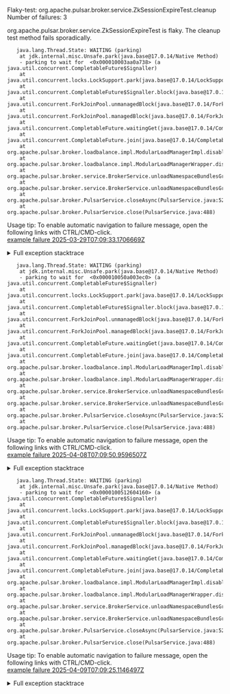         
Flaky-test: org.apache.pulsar.broker.service.ZkSessionExpireTest.cleanup
Number of failures: 3

org.apache.pulsar.broker.service.ZkSessionExpireTest is flaky. The cleanup test method fails sporadically.

```
   java.lang.Thread.State: WAITING (parking)
	at jdk.internal.misc.Unsafe.park(java.base@17.0.14/Native Method)
	- parking to wait for  <0x000010003aa0a738> (a java.util.concurrent.CompletableFuture$Signaller)
	at java.util.concurrent.locks.LockSupport.park(java.base@17.0.14/LockSupport.java:211)
	at java.util.concurrent.CompletableFuture$Signaller.block(java.base@17.0.14/CompletableFuture.java:1864)
	at java.util.concurrent.ForkJoinPool.unmanagedBlock(java.base@17.0.14/ForkJoinPool.java:3465)
	at java.util.concurrent.ForkJoinPool.managedBlock(java.base@17.0.14/ForkJoinPool.java:3436)
	at java.util.concurrent.CompletableFuture.waitingGet(java.base@17.0.14/CompletableFuture.java:1898)
	at java.util.concurrent.CompletableFuture.join(java.base@17.0.14/CompletableFuture.java:2117)
	at org.apache.pulsar.broker.loadbalance.impl.ModularLoadManagerImpl.disableBroker(ModularLoadManagerImpl.java:603)
	at org.apache.pulsar.broker.loadbalance.impl.ModularLoadManagerWrapper.disableBroker(ModularLoadManagerWrapper.java:47)
	at org.apache.pulsar.broker.service.BrokerService.unloadNamespaceBundlesGracefully(BrokerService.java:996)
	at org.apache.pulsar.broker.service.BrokerService.unloadNamespaceBundlesGracefully(BrokerService.java:983)
	at org.apache.pulsar.broker.PulsarService.closeAsync(PulsarService.java:529)
	at org.apache.pulsar.broker.PulsarService.close(PulsarService.java:488)
```

Usage tip: To enable automatic navigation to failure message, open the following links with CTRL/CMD-click.  
[example failure 2025-03-29T07:09:33.1706669Z](https://github.com/apache/pulsar/actions/runs/14142843129/job/39626718346#step:12:873)  


<details>
<summary>Full exception stacktrace</summary>
<code><pre>
   java.lang.Thread.State: WAITING (parking)
	at jdk.internal.misc.Unsafe.park(java.base@17.0.14/Native Method)
	- parking to wait for  <0x000010003aa0a738> (a java.util.concurrent.CompletableFuture$Signaller)
	at java.util.concurrent.locks.LockSupport.park(java.base@17.0.14/LockSupport.java:211)
	at java.util.concurrent.CompletableFuture$Signaller.block(java.base@17.0.14/CompletableFuture.java:1864)
	at java.util.concurrent.ForkJoinPool.unmanagedBlock(java.base@17.0.14/ForkJoinPool.java:3465)
	at java.util.concurrent.ForkJoinPool.managedBlock(java.base@17.0.14/ForkJoinPool.java:3436)
	at java.util.concurrent.CompletableFuture.waitingGet(java.base@17.0.14/CompletableFuture.java:1898)
	at java.util.concurrent.CompletableFuture.join(java.base@17.0.14/CompletableFuture.java:2117)
	at org.apache.pulsar.broker.loadbalance.impl.ModularLoadManagerImpl.disableBroker(ModularLoadManagerImpl.java:603)
	at org.apache.pulsar.broker.loadbalance.impl.ModularLoadManagerWrapper.disableBroker(ModularLoadManagerWrapper.java:47)
	at org.apache.pulsar.broker.service.BrokerService.unloadNamespaceBundlesGracefully(BrokerService.java:996)
	at org.apache.pulsar.broker.service.BrokerService.unloadNamespaceBundlesGracefully(BrokerService.java:983)
	at org.apache.pulsar.broker.PulsarService.closeAsync(PulsarService.java:529)
	at org.apache.pulsar.broker.PulsarService.close(PulsarService.java:488)
	at org.apache.pulsar.broker.service.NetworkErrorTestBase.cleanup(NetworkErrorTestBase.java:215)
	at org.apache.pulsar.broker.service.ZkSessionExpireTest.cleanup(ZkSessionExpireTest.java:51)
	at jdk.internal.reflect.NativeMethodAccessorImpl.invoke0(java.base@17.0.14/Native Method)
	at jdk.internal.reflect.NativeMethodAccessorImpl.invoke(java.base@17.0.14/NativeMethodAccessorImpl.java:77)
	at jdk.internal.reflect.DelegatingMethodAccessorImpl.invoke(java.base@17.0.14/DelegatingMethodAccessorImpl.java:43)
	at java.lang.reflect.Method.invoke(java.base@17.0.14/Method.java:569)
	at org.testng.internal.invokers.MethodInvocationHelper.invokeMethod(MethodInvocationHelper.java:139)
	at org.testng.internal.invokers.MethodInvocationHelper.invokeMethodConsideringTimeout(MethodInvocationHelper.java:69)
	at org.testng.internal.invokers.ConfigInvoker.invokeConfigurationMethod(ConfigInvoker.java:361)
	at org.testng.internal.invokers.ConfigInvoker.invokeConfigurations(ConfigInvoker.java:296)
	at org.testng.internal.invokers.TestInvoker.runConfigMethods(TestInvoker.java:823)
	at org.testng.internal.invokers.TestInvoker.runAfterConfigurations(TestInvoker.java:792)
	at org.testng.internal.invokers.TestInvoker.invokeMethod(TestInvoker.java:768)
	at org.testng.internal.invokers.TestInvoker.invokeTestMethod(TestInvoker.java:221)
	at org.testng.internal.invokers.MethodRunner.runInSequence(MethodRunner.java:50)
	at org.testng.internal.invokers.TestInvoker$MethodInvocationAgent.invoke(TestInvoker.java:969)
	at org.testng.internal.invokers.TestInvoker.invokeTestMethods(TestInvoker.java:194)
	at org.testng.internal.invokers.TestMethodWorker.invokeTestMethods(TestMethodWorker.java:148)
	at org.testng.internal.invokers.TestMethodWorker.run(TestMethodWorker.java:128)
	at org.testng.TestRunner$$Lambda$367/0x00007f60882d1238.accept(Unknown Source)
	at java.util.ArrayList.forEach(java.base@17.0.14/ArrayList.java:1511)
	at org.testng.TestRunner.privateRun(TestRunner.java:829)
	at org.testng.TestRunner.run(TestRunner.java:602)
	at org.testng.SuiteRunner.runTest(SuiteRunner.java:437)
	at org.testng.SuiteRunner.runSequentially(SuiteRunner.java:431)
	at org.testng.SuiteRunner.privateRun(SuiteRunner.java:391)
	at org.testng.SuiteRunner.run(SuiteRunner.java:330)
	at org.testng.SuiteRunnerWorker.runSuite(SuiteRunnerWorker.java:52)
	at org.testng.SuiteRunnerWorker.run(SuiteRunnerWorker.java:95)
	at org.testng.TestNG.runSuitesSequentially(TestNG.java:1256)
	at org.testng.TestNG.runSuitesLocally(TestNG.java:1176)
	at org.testng.TestNG.runSuites(TestNG.java:1099)
	at org.testng.TestNG.run(TestNG.java:1067)
	at org.apache.maven.surefire.testng.TestNGExecutor.run(TestNGExecutor.java:155)
	at org.apache.maven.surefire.testng.TestNGDirectoryTestSuite.executeSingleClass(TestNGDirectoryTestSuite.java:102)
	at org.apache.maven.surefire.testng.TestNGDirectoryTestSuite.executeLazy(TestNGDirectoryTestSuite.java:117)
	at org.apache.maven.surefire.testng.TestNGDirectoryTestSuite.execute(TestNGDirectoryTestSuite.java:86)
	at org.apache.maven.surefire.testng.TestNGProvider.invoke(TestNGProvider.java:137)
	at org.apache.maven.surefire.booter.ForkedBooter.runSuitesInProcess(ForkedBooter.java:385)
	at org.apache.maven.surefire.booter.ForkedBooter.execute(ForkedBooter.java:162)
	at org.apache.maven.surefire.booter.ForkedBooter.run(ForkedBooter.java:507)
	at org.apache.maven.surefire.booter.ForkedBooter.main(ForkedBooter.java:495)
</pre></code>
</details>

```
   java.lang.Thread.State: WAITING (parking)
	at jdk.internal.misc.Unsafe.park(java.base@17.0.14/Native Method)
	- parking to wait for  <0x000010050a003ec0> (a java.util.concurrent.CompletableFuture$Signaller)
	at java.util.concurrent.locks.LockSupport.park(java.base@17.0.14/LockSupport.java:211)
	at java.util.concurrent.CompletableFuture$Signaller.block(java.base@17.0.14/CompletableFuture.java:1864)
	at java.util.concurrent.ForkJoinPool.unmanagedBlock(java.base@17.0.14/ForkJoinPool.java:3465)
	at java.util.concurrent.ForkJoinPool.managedBlock(java.base@17.0.14/ForkJoinPool.java:3436)
	at java.util.concurrent.CompletableFuture.waitingGet(java.base@17.0.14/CompletableFuture.java:1898)
	at java.util.concurrent.CompletableFuture.join(java.base@17.0.14/CompletableFuture.java:2117)
	at org.apache.pulsar.broker.loadbalance.impl.ModularLoadManagerImpl.disableBroker(ModularLoadManagerImpl.java:603)
	at org.apache.pulsar.broker.loadbalance.impl.ModularLoadManagerWrapper.disableBroker(ModularLoadManagerWrapper.java:47)
	at org.apache.pulsar.broker.service.BrokerService.unloadNamespaceBundlesGracefully(BrokerService.java:996)
	at org.apache.pulsar.broker.service.BrokerService.unloadNamespaceBundlesGracefully(BrokerService.java:983)
	at org.apache.pulsar.broker.PulsarService.closeAsync(PulsarService.java:529)
	at org.apache.pulsar.broker.PulsarService.close(PulsarService.java:488)
```

Usage tip: To enable automatic navigation to failure message, open the following links with CTRL/CMD-click.  
[example failure 2025-04-08T07:09:50.9596507Z](https://github.com/apache/pulsar/actions/runs/14326248658/job/40152517619#step:12:90)  


<details>
<summary>Full exception stacktrace</summary>
<code><pre>
   java.lang.Thread.State: WAITING (parking)
	at jdk.internal.misc.Unsafe.park(java.base@17.0.14/Native Method)
	- parking to wait for  <0x000010050a003ec0> (a java.util.concurrent.CompletableFuture$Signaller)
	at java.util.concurrent.locks.LockSupport.park(java.base@17.0.14/LockSupport.java:211)
	at java.util.concurrent.CompletableFuture$Signaller.block(java.base@17.0.14/CompletableFuture.java:1864)
	at java.util.concurrent.ForkJoinPool.unmanagedBlock(java.base@17.0.14/ForkJoinPool.java:3465)
	at java.util.concurrent.ForkJoinPool.managedBlock(java.base@17.0.14/ForkJoinPool.java:3436)
	at java.util.concurrent.CompletableFuture.waitingGet(java.base@17.0.14/CompletableFuture.java:1898)
	at java.util.concurrent.CompletableFuture.join(java.base@17.0.14/CompletableFuture.java:2117)
	at org.apache.pulsar.broker.loadbalance.impl.ModularLoadManagerImpl.disableBroker(ModularLoadManagerImpl.java:603)
	at org.apache.pulsar.broker.loadbalance.impl.ModularLoadManagerWrapper.disableBroker(ModularLoadManagerWrapper.java:47)
	at org.apache.pulsar.broker.service.BrokerService.unloadNamespaceBundlesGracefully(BrokerService.java:996)
	at org.apache.pulsar.broker.service.BrokerService.unloadNamespaceBundlesGracefully(BrokerService.java:983)
	at org.apache.pulsar.broker.PulsarService.closeAsync(PulsarService.java:529)
	at org.apache.pulsar.broker.PulsarService.close(PulsarService.java:488)
	at org.apache.pulsar.broker.service.NetworkErrorTestBase.cleanup(NetworkErrorTestBase.java:215)
	at org.apache.pulsar.broker.service.ZkSessionExpireTest.cleanup(ZkSessionExpireTest.java:51)
	at jdk.internal.reflect.NativeMethodAccessorImpl.invoke0(java.base@17.0.14/Native Method)
	at jdk.internal.reflect.NativeMethodAccessorImpl.invoke(java.base@17.0.14/NativeMethodAccessorImpl.java:77)
	at jdk.internal.reflect.DelegatingMethodAccessorImpl.invoke(java.base@17.0.14/DelegatingMethodAccessorImpl.java:43)
	at java.lang.reflect.Method.invoke(java.base@17.0.14/Method.java:569)
	at org.testng.internal.invokers.MethodInvocationHelper.invokeMethod(MethodInvocationHelper.java:139)
	at org.testng.internal.invokers.MethodInvocationHelper.invokeMethodConsideringTimeout(MethodInvocationHelper.java:69)
	at org.testng.internal.invokers.ConfigInvoker.invokeConfigurationMethod(ConfigInvoker.java:361)
	at org.testng.internal.invokers.ConfigInvoker.invokeConfigurations(ConfigInvoker.java:296)
	at org.testng.internal.invokers.TestInvoker.runConfigMethods(TestInvoker.java:823)
	at org.testng.internal.invokers.TestInvoker.runAfterConfigurations(TestInvoker.java:792)
	at org.testng.internal.invokers.TestInvoker.invokeMethod(TestInvoker.java:768)
	at org.testng.internal.invokers.TestInvoker.invokeTestMethod(TestInvoker.java:221)
	at org.testng.internal.invokers.MethodRunner.runInSequence(MethodRunner.java:50)
	at org.testng.internal.invokers.TestInvoker$MethodInvocationAgent.invoke(TestInvoker.java:969)
	at org.testng.internal.invokers.TestInvoker.invokeTestMethods(TestInvoker.java:194)
	at org.testng.internal.invokers.TestMethodWorker.invokeTestMethods(TestMethodWorker.java:148)
	at org.testng.internal.invokers.TestMethodWorker.run(TestMethodWorker.java:128)
	at org.testng.TestRunner$$Lambda$366/0x00007f02d42d56d0.accept(Unknown Source)
	at java.util.ArrayList.forEach(java.base@17.0.14/ArrayList.java:1511)
	at org.testng.TestRunner.privateRun(TestRunner.java:829)
	at org.testng.TestRunner.run(TestRunner.java:602)
	at org.testng.SuiteRunner.runTest(SuiteRunner.java:437)
	at org.testng.SuiteRunner.runSequentially(SuiteRunner.java:431)
	at org.testng.SuiteRunner.privateRun(SuiteRunner.java:391)
	at org.testng.SuiteRunner.run(SuiteRunner.java:330)
	at org.testng.SuiteRunnerWorker.runSuite(SuiteRunnerWorker.java:52)
	at org.testng.SuiteRunnerWorker.run(SuiteRunnerWorker.java:95)
	at org.testng.TestNG.runSuitesSequentially(TestNG.java:1256)
	at org.testng.TestNG.runSuitesLocally(TestNG.java:1176)
	at org.testng.TestNG.runSuites(TestNG.java:1099)
	at org.testng.TestNG.run(TestNG.java:1067)
	at org.apache.maven.surefire.testng.TestNGExecutor.run(TestNGExecutor.java:155)
	at org.apache.maven.surefire.testng.TestNGDirectoryTestSuite.executeSingleClass(TestNGDirectoryTestSuite.java:102)
	at org.apache.maven.surefire.testng.TestNGDirectoryTestSuite.executeLazy(TestNGDirectoryTestSuite.java:117)
	at org.apache.maven.surefire.testng.TestNGDirectoryTestSuite.execute(TestNGDirectoryTestSuite.java:86)
	at org.apache.maven.surefire.testng.TestNGProvider.invoke(TestNGProvider.java:137)
	at org.apache.maven.surefire.booter.ForkedBooter.runSuitesInProcess(ForkedBooter.java:385)
	at org.apache.maven.surefire.booter.ForkedBooter.execute(ForkedBooter.java:162)
	at org.apache.maven.surefire.booter.ForkedBooter.run(ForkedBooter.java:507)
	at org.apache.maven.surefire.booter.ForkedBooter.main(ForkedBooter.java:495)
</pre></code>
</details>

```
   java.lang.Thread.State: WAITING (parking)
	at jdk.internal.misc.Unsafe.park(java.base@17.0.14/Native Method)
	- parking to wait for  <0x0000100512604160> (a java.util.concurrent.CompletableFuture$Signaller)
	at java.util.concurrent.locks.LockSupport.park(java.base@17.0.14/LockSupport.java:211)
	at java.util.concurrent.CompletableFuture$Signaller.block(java.base@17.0.14/CompletableFuture.java:1864)
	at java.util.concurrent.ForkJoinPool.unmanagedBlock(java.base@17.0.14/ForkJoinPool.java:3465)
	at java.util.concurrent.ForkJoinPool.managedBlock(java.base@17.0.14/ForkJoinPool.java:3436)
	at java.util.concurrent.CompletableFuture.waitingGet(java.base@17.0.14/CompletableFuture.java:1898)
	at java.util.concurrent.CompletableFuture.join(java.base@17.0.14/CompletableFuture.java:2117)
	at org.apache.pulsar.broker.loadbalance.impl.ModularLoadManagerImpl.disableBroker(ModularLoadManagerImpl.java:603)
	at org.apache.pulsar.broker.loadbalance.impl.ModularLoadManagerWrapper.disableBroker(ModularLoadManagerWrapper.java:47)
	at org.apache.pulsar.broker.service.BrokerService.unloadNamespaceBundlesGracefully(BrokerService.java:996)
	at org.apache.pulsar.broker.service.BrokerService.unloadNamespaceBundlesGracefully(BrokerService.java:983)
	at org.apache.pulsar.broker.PulsarService.closeAsync(PulsarService.java:529)
	at org.apache.pulsar.broker.PulsarService.close(PulsarService.java:488)
```

Usage tip: To enable automatic navigation to failure message, open the following links with CTRL/CMD-click.  
[example failure 2025-04-09T07:09:25.1146497Z](https://github.com/apache/pulsar/actions/runs/14350088199/job/40227374238#step:12:849)  


<details>
<summary>Full exception stacktrace</summary>
<code><pre>
   java.lang.Thread.State: WAITING (parking)
	at jdk.internal.misc.Unsafe.park(java.base@17.0.14/Native Method)
	- parking to wait for  <0x0000100512604160> (a java.util.concurrent.CompletableFuture$Signaller)
	at java.util.concurrent.locks.LockSupport.park(java.base@17.0.14/LockSupport.java:211)
	at java.util.concurrent.CompletableFuture$Signaller.block(java.base@17.0.14/CompletableFuture.java:1864)
	at java.util.concurrent.ForkJoinPool.unmanagedBlock(java.base@17.0.14/ForkJoinPool.java:3465)
	at java.util.concurrent.ForkJoinPool.managedBlock(java.base@17.0.14/ForkJoinPool.java:3436)
	at java.util.concurrent.CompletableFuture.waitingGet(java.base@17.0.14/CompletableFuture.java:1898)
	at java.util.concurrent.CompletableFuture.join(java.base@17.0.14/CompletableFuture.java:2117)
	at org.apache.pulsar.broker.loadbalance.impl.ModularLoadManagerImpl.disableBroker(ModularLoadManagerImpl.java:603)
	at org.apache.pulsar.broker.loadbalance.impl.ModularLoadManagerWrapper.disableBroker(ModularLoadManagerWrapper.java:47)
	at org.apache.pulsar.broker.service.BrokerService.unloadNamespaceBundlesGracefully(BrokerService.java:996)
	at org.apache.pulsar.broker.service.BrokerService.unloadNamespaceBundlesGracefully(BrokerService.java:983)
	at org.apache.pulsar.broker.PulsarService.closeAsync(PulsarService.java:529)
	at org.apache.pulsar.broker.PulsarService.close(PulsarService.java:488)
	at org.apache.pulsar.broker.service.NetworkErrorTestBase.cleanup(NetworkErrorTestBase.java:215)
	at org.apache.pulsar.broker.service.ZkSessionExpireTest.cleanup(ZkSessionExpireTest.java:51)
	at jdk.internal.reflect.NativeMethodAccessorImpl.invoke0(java.base@17.0.14/Native Method)
	at jdk.internal.reflect.NativeMethodAccessorImpl.invoke(java.base@17.0.14/NativeMethodAccessorImpl.java:77)
	at jdk.internal.reflect.DelegatingMethodAccessorImpl.invoke(java.base@17.0.14/DelegatingMethodAccessorImpl.java:43)
	at java.lang.reflect.Method.invoke(java.base@17.0.14/Method.java:569)
	at org.testng.internal.invokers.MethodInvocationHelper.invokeMethod(MethodInvocationHelper.java:139)
	at org.testng.internal.invokers.MethodInvocationHelper.invokeMethodConsideringTimeout(MethodInvocationHelper.java:69)
	at org.testng.internal.invokers.ConfigInvoker.invokeConfigurationMethod(ConfigInvoker.java:361)
	at org.testng.internal.invokers.ConfigInvoker.invokeConfigurations(ConfigInvoker.java:296)
	at org.testng.internal.invokers.TestInvoker.runConfigMethods(TestInvoker.java:823)
	at org.testng.internal.invokers.TestInvoker.runAfterConfigurations(TestInvoker.java:792)
	at org.testng.internal.invokers.TestInvoker.invokeMethod(TestInvoker.java:768)
	at org.testng.internal.invokers.TestInvoker.invokeTestMethod(TestInvoker.java:221)
	at org.testng.internal.invokers.MethodRunner.runInSequence(MethodRunner.java:50)
	at org.testng.internal.invokers.TestInvoker$MethodInvocationAgent.invoke(TestInvoker.java:969)
	at org.testng.internal.invokers.TestInvoker.invokeTestMethods(TestInvoker.java:194)
	at org.testng.internal.invokers.TestMethodWorker.invokeTestMethods(TestMethodWorker.java:148)
	at org.testng.internal.invokers.TestMethodWorker.run(TestMethodWorker.java:128)
	at org.testng.TestRunner$$Lambda$367/0x00007fcc142d1238.accept(Unknown Source)
	at java.util.ArrayList.forEach(java.base@17.0.14/ArrayList.java:1511)
	at org.testng.TestRunner.privateRun(TestRunner.java:829)
	at org.testng.TestRunner.run(TestRunner.java:602)
	at org.testng.SuiteRunner.runTest(SuiteRunner.java:437)
	at org.testng.SuiteRunner.runSequentially(SuiteRunner.java:431)
	at org.testng.SuiteRunner.privateRun(SuiteRunner.java:391)
	at org.testng.SuiteRunner.run(SuiteRunner.java:330)
	at org.testng.SuiteRunnerWorker.runSuite(SuiteRunnerWorker.java:52)
	at org.testng.SuiteRunnerWorker.run(SuiteRunnerWorker.java:95)
	at org.testng.TestNG.runSuitesSequentially(TestNG.java:1256)
	at org.testng.TestNG.runSuitesLocally(TestNG.java:1176)
	at org.testng.TestNG.runSuites(TestNG.java:1099)
	at org.testng.TestNG.run(TestNG.java:1067)
	at org.apache.maven.surefire.testng.TestNGExecutor.run(TestNGExecutor.java:155)
	at org.apache.maven.surefire.testng.TestNGDirectoryTestSuite.executeSingleClass(TestNGDirectoryTestSuite.java:102)
	at org.apache.maven.surefire.testng.TestNGDirectoryTestSuite.executeLazy(TestNGDirectoryTestSuite.java:117)
	at org.apache.maven.surefire.testng.TestNGDirectoryTestSuite.execute(TestNGDirectoryTestSuite.java:86)
	at org.apache.maven.surefire.testng.TestNGProvider.invoke(TestNGProvider.java:137)
	at org.apache.maven.surefire.booter.ForkedBooter.runSuitesInProcess(ForkedBooter.java:385)
	at org.apache.maven.surefire.booter.ForkedBooter.execute(ForkedBooter.java:162)
	at org.apache.maven.surefire.booter.ForkedBooter.run(ForkedBooter.java:507)
	at org.apache.maven.surefire.booter.ForkedBooter.main(ForkedBooter.java:495)
</pre></code>
</details>

